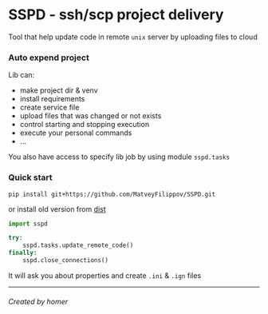 # SSPD - ssh/scp project delivery
Tool that help update code in remote `unix` server by uploading files to cloud


### Auto expend project
Lib can:
* make project dir & venv
* install requirements
* create service file
* upload files that was changed or not exists
* control starting and stopping execution
* execute your personal commands
* ...

You also have access to specify lib job by using module `sspd.tasks`


### Quick start
```commandline
pip install git+https://github.com/MatveyFilippov/SSPD.git
```

or install old version from [dist](dist)

```python
import sspd

try:
    sspd.tasks.update_remote_code()
finally:
    sspd.close_connections()

```
It will ask you about properties and create `.ini` & `.ign` files


---
###### Created by homer